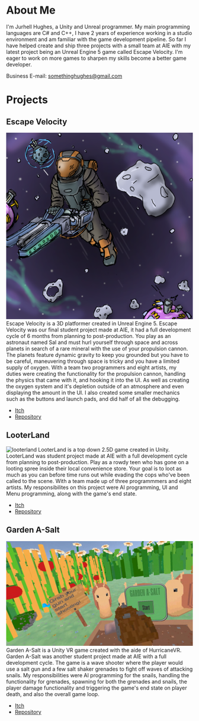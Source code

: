 # About Me
I'm Jurhell Hughes, a Unity and Unreal programmer. My main programming languages are C# and C++, I have 2 years of experience working in a studio environment and am familiar with the game development pipeline. So far I have helped create and ship three projects with a small team at AIE with my latest project being an Unreal Engine 5 game called Escape Velocity. I'm eager to work on more games to sharpen my skills become a better game developer.

Business E-mail: somethinghughes@gmail.com

# Projects
## Escape Velocity
![escapevelocity](https://github.com/Jurhell/Jurhell/blob/main/escapevelocitythumbnail.png)
Escape Velocity is a 3D platformer created in Unreal Engine 5. Escape Velocity was our final student project made at AIE, it had a full development cycle of 6 months from planning to post-production. You play as an astronaut named Sal and must hurl yourself through space and across planets in search of a rare mineral with the use of your propulsion cannon. The planets feature dynamic gravity to keep you grounded but you have to be careful, maneuvering through space is tricky and you have a limited supply of oxygen. With a team two programmers and eight artists, my duties were creating the functionality for the propulsion cannon, handling the physics that came with it, and hooking it into the UI. As well as creating the oxygen system and it's depletion outside of an atmosphere and even displaying the amount in the UI. I also created some smaller mechanics such as the buttons and launch pads, and did half of all the debugging.

- [Itch](https://sal-ev.itch.io/escape-velocity)
- [Repository](https://github.com/Jurhell/EscapeVelocity)

## LooterLand
![looterland](https://github.com/user-attachments/assets/cb021c8d-bb26-4c3e-8fa9-a2567479612d)
LooterLand is a top down 2.5D game created in Unity. LooterLand was student project made at AIE with a full development cycle from planning to post-production. Play as a rowdy teen who has gone on a looting spree inside their local convenience store. Your goal is to loot as much as you can before time runs out while evading the cops who've been called to the scene. With a team made up of three programmmers and eight artists. My responsibilites on this project were AI programming, UI and Menu programming, along with the game's end state.

- [Itch](https://looter-land.itch.io/looter-land)
- [Repository](https://github.com/drew-aie/2024-MinorProduction-LooterLand/tree/dev)

## Garden A-Salt
![gardenasalt](https://github.com/Jurhell/Jurhell/blob/main/ASalt.png)
Garden A-Salt is a Unity VR game created with the aide of HurricaneVR. Garden A-Salt was another student project made at AIE with a full development cycle. The game is a wave shooter where the player would use a salt gun and a few salt shaker grenades to fight off waves of attacking snails. My responsibilities were AI programming for the snails, handling the functionality for grenades, spawning for both the grenades and snails, the player damage functionality and triggering the game's end state on player death, and also the overall game loop.

- [Itch](https://saltgun.itch.io/garden-a-salt)
- [Repository](https://github.com/drew-aie/2025-VRXR-TeamYellow/tree/dev)
<!--
**Jurhell/Jurhell** is a ✨ _special_ ✨ repository because its `README.md` (this file) appears on your GitHub profile.

Here are some ideas to get you started:

- 🔭 I’m currently working on ...
- 🌱 I’m currently learning ...
- 👯 I’m looking to collaborate on ...
- 🤔 I’m looking for help with ...
- 💬 Ask me about ...
- 📫 How to reach me: ...
- 😄 Pronouns: ...
- ⚡ Fun fact: ...
-->
